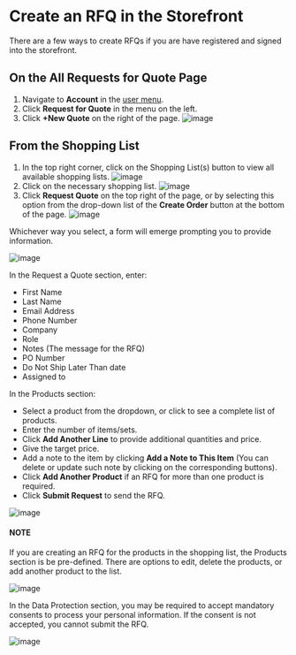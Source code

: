 <a id="frontstore-guide-rfq-registered"></a>

# Create an RFQ in the Storefront

There are a few ways to create RFQs if you are have registered and signed into the storefront.

## On the All Requests for Quote Page

1. Navigate to **Account** in the [user menu](../../getting-started/general-layout.md#frontstore-guide-navigation-user-menu).
2. Click **Request for Quote** in the menu on the left.
3. Click **+New Quote** on the right of the page.
   ![image](user/img/storefront/rfq/CreateRFQ1.png)

## From the Shopping List

1. In the top right corner, click on the <i class="fas fa-paste" aria-hidden="true"></i> Shopping List(s) button to view all available shopping lists.
   ![image](user/img/storefront/shopping_lists/ShoppingLists.png)
2. Click on the necessary shopping list.
   ![image](user/img/storefront/shopping_lists/ShoppingListsDropdown.png)
3. Click **Request Quote** on the top right of the page, or by selecting this option from the drop-down list of the **Create Order** button at the bottom of the page.
   ![image](user/img/storefront/rfq/CreateRFQ2.png)

Whichever way you select, a form will emerge prompting you to provide information.

![image](user/img/storefront/rfq/NewRFQForm.png)

In the Request a Quote section, enter:

* First Name
* Last Name
* Email Address
* Phone Number
* Company
* Role
* Notes (The message for the RFQ)
* PO Number
* Do Not Ship Later Than date
* Assigned to

In the Products section:

* Select a product from the dropdown, or click <i class="fa fa-list fa-lg" aria-hidden="true"></i> to see a complete list of products.
* Enter the number of items/sets.
* Click **Add Another Line** to provide additional quantities and price.
* Give the target price.
* Add a note to the item by clicking **Add a Note to This Item** (You can delete or update such note by clicking on the corresponding buttons).
* Click **Add Another Product** if an RFQ for more than one product is required.
* Click **Submit Request** to send the RFQ.

![image](user/img/storefront/rfq/RFQProducts.png)

#### NOTE
If you are creating an RFQ for the products in the shopping list, the Products section is be pre-defined. There are options to edit, delete the products, or add another product to the list.

![image](user/img/storefront/rfq/RFQFromShoppingList.png)

In the Data Protection section, you may be required to accept mandatory consents to process your personal information. If the consent is not accepted, you cannot submit the RFQ.

![image](user/img/storefront/rfq/rfq_data_protection.png)
<!-- fa-bars = fa-navicon -->
<!-- Ic Tiles is used as Set As Default in saved views, and as tiles in display layout options -->
<!-- IcPencil refers to Rename in Commerce and Inline Editing in CRM -->
<!-- Check mark in the square. -->
<!-- SortDesc is also used as drop-down arrow -->
